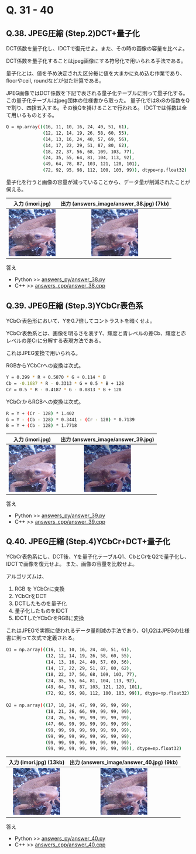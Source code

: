 # Q. 31 - 40

## Q.38. JPEG圧縮 (Step.2)DCT+量子化

DCT係数を量子化し、IDCTで復元せよ。また、その時の画像の容量を比べよ。

DCT係数を量子化することはjpeg画像にする符号化で用いられる手法である。

量子化とは、値を予め決定された区分毎に値を大まかに丸め込む作業であり、floorやceil, roundなどが似た計算である。

JPEG画像ではDCT係数を下記で表される量子化テーブルに則って量子化する。
この量子化テーブルはjpeg団体の仕様書から取った。
量子化では8x8の係数をQで割り、四捨五入する。その後Qを掛けることで行われる。
IDCTでは係数は全て用いるものとする。

```bash
Q = np.array(((16, 11, 10, 16, 24, 40, 51, 61),
              (12, 12, 14, 19, 26, 58, 60, 55),
              (14, 13, 16, 24, 40, 57, 69, 56),
              (14, 17, 22, 29, 51, 87, 80, 62),
              (18, 22, 37, 56, 68, 109, 103, 77),
              (24, 35, 55, 64, 81, 104, 113, 92),
              (49, 64, 78, 87, 103, 121, 120, 101),
              (72, 92, 95, 98, 112, 100, 103, 99)), dtype=np.float32)
```

量子化を行うと画像の容量が減っていることから、データ量が削減されたことが伺える。

|入力 (imori.jpg)|出力 (answers_image/answer_38.jpg) (7kb)|
|:---:|:---:|
|![](imori.jpg)|![](answers_image/answer_38.jpg)|

答え 
- Python >> [answers_py/answer_38.py](answers_py/answer_38.py)
- C++ >> [answers_cpp/answer_38.cpp](answers_cpp/answer_38.cpp)

## Q.39. JPEG圧縮 (Step.3)YCbCr表色系

YCbCr表色形において、Yを0.7倍してコントラストを暗くせよ。

YCbCr表色系とは、画像を明るさを表すY、輝度と青レベルの差Cb、輝度と赤レベルの差Crに分解する表現方法である。

これはJPEG変換で用いられる。

RGBからYCbCrへの変換は次式。

```bash
Y = 0.299 * R + 0.5870 * G + 0.114 * B
Cb = -0.1687 * R - 0.3313 * G + 0.5 * B + 128
Cr = 0.5 * R - 0.4187 * G - 0.0813 * B + 128
```

YCbCrからRGBへの変換は次式。

```bash
R = Y + (Cr - 128) * 1.402
G = Y - (Cb - 128) * 0.3441 - (Cr - 128) * 0.7139
B = Y + (Cb - 128) * 1.7718
```

|入力 (imori.jpg)|出力 (answers_image/answer_39.jpg) |
|:---:|:---:|
|![](imori.jpg)|![](answers_image/answer_39.jpg)|

答え 
- Python >> [answers_py/answer_39.py](answers_py/answer_39.py)
- C++ >> [answers_cpp/answer_39.cpp](answers_cpp/answer_39.cpp)

## Q.40. JPEG圧縮 (Step.4)YCbCr+DCT+量子化

YCbCr表色系にし、DCT後、Yを量子化テーブルQ1、CbとCrをQ2で量子化し、IDCTで画像を復元せよ。
また、画像の容量を比較せよ。

アルゴリズムは、
1. RGB を YCbCrに変換
2. YCbCrをDCT
3. DCTしたものを量子化
4. 量子化したものをIDCT
5. IDCTしたYCbCrをRGBに変換

これはJPEGで実際に使われるデータ量削減の手法であり、Q1,Q2はJPEGの仕様書に則って次式で定義される。

```bash
Q1 = np.array(((16, 11, 10, 16, 24, 40, 51, 61),
               (12, 12, 14, 19, 26, 58, 60, 55),
               (14, 13, 16, 24, 40, 57, 69, 56),
               (14, 17, 22, 29, 51, 87, 80, 62),
               (18, 22, 37, 56, 68, 109, 103, 77),
               (24, 35, 55, 64, 81, 104, 113, 92),
               (49, 64, 78, 87, 103, 121, 120, 101),
               (72, 92, 95, 98, 112, 100, 103, 99)), dtype=np.float32)

Q2 = np.array(((17, 18, 24, 47, 99, 99, 99, 99),
               (18, 21, 26, 66, 99, 99, 99, 99),
               (24, 26, 56, 99, 99, 99, 99, 99),
               (47, 66, 99, 99, 99, 99, 99, 99),
               (99, 99, 99, 99, 99, 99, 99, 99),
               (99, 99, 99, 99, 99, 99, 99, 99),
               (99, 99, 99, 99, 99, 99, 99, 99),
               (99, 99, 99, 99, 99, 99, 99, 99)), dtype=np.float32)
```

|入力 (imori.jpg) (13kb)|出力 (answers_image/answer_40.jpg) (9kb)|
|:---:|:---:|
|![](imori.jpg)|![](answers_image/answer_40.jpg)|

答え 
- Python >> [answers_py/answer_40.py](answers_py/answer_40.py)
- C++ >> [answers_cpp/answer_40.cpp](answers_cpp/answer_40.cpp)
